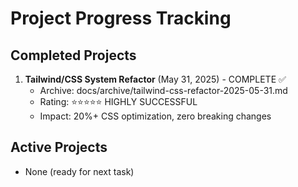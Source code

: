 # Project Progress Tracking

## Completed Projects
1. **Tailwind/CSS System Refactor** (May 31, 2025) - COMPLETE ✅
   - Archive: docs/archive/tailwind-css-refactor-2025-05-31.md
   - Rating: ⭐⭐⭐⭐⭐ HIGHLY SUCCESSFUL
   - Impact: 20%+ CSS optimization, zero breaking changes

## Active Projects
- None (ready for next task)
